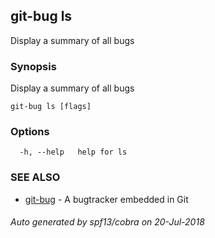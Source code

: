 ## git-bug ls

Display a summary of all bugs

### Synopsis

Display a summary of all bugs

```
git-bug ls [flags]
```

### Options

```
  -h, --help   help for ls
```

### SEE ALSO

* [git-bug](git-bug.md)	 - A bugtracker embedded in Git

###### Auto generated by spf13/cobra on 20-Jul-2018
